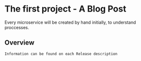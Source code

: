 # The first project - A Blog Post

Every microservice will be created by hand initially, to understand proccesses. 

## Overview

    Information can be found on each Release description 
